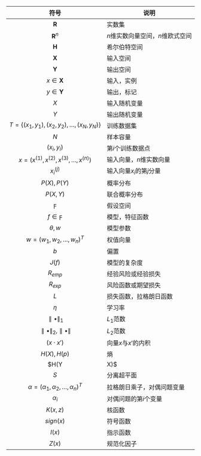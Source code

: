 |                            符号                             | 说明                             |
| :---------------------------------------------------------: | -------------------------------- |
|                        $\textbf{R}$                         | 实数集                           |
|                      $\textbf{R}^{n}$                       | $n$维实数向量空间，$n$维欧式空间 |
|                        $\textbf{H}$                         | 希尔伯特空间                     |
|                        $\textbf{X}$                         | 输入空间                         |
|                        $\textbf{Y}$                         | 输出空间                         |
|                     $x\in{\textbf{X}}$                      | 输入，实例                       |
|                     $y\in{\textbf{Y}}$                      | 输出，标记                       |
|                             $X$                             | 输入随机变量                     |
|                             $Y$                             | 输出随机变量                     |
| $T={\{(x_{1}, y_{1}),(x_{2},y_{2}),\dots,(x_{N},y_{N})\}}$  | 训练数据集                       |
|                             $N$                             | 样本容量                         |
|                      $(x_{i}, y_{i})$                       | 第$i$个训练数据点                |
|         $x=(x^{(1)},x^{(2)},x^{(3)},\dots,x^{(n)})$         | 输入向量，$n$维实数向量          |
|                        $x_{i}^{(j)}$                        | 输入向量$x_{i}$的第$j$分量       |
|                         $P(X),P(Y)$                         | 概率分布                         |
|                          $P(X,Y)$                           | 联合概率分布                     |
|                         $\digamma$                          | 假设空间                         |
|                      $f\in{\digamma}$                       | 模型，特征函数                   |
|                         $\theta, w$                         | 模型参数                         |
|              $w=(w_{1},w_{2},\dots,w_{n})^{T}$              | 权值向量                         |
|                             $b$                             | 偏置                             |
|                           $J(f)$                            | 模型的复杂度                     |
|                          $R_{emp}$                          | 经验风险或经验损失               |
|                          $R_{exp}$                          | 风险函数或期望损失               |
|                             $L$                             | 损失函数，拉格朗日函数           |
|                           $\eta$                            | 学习率                           |
|               $\parallel\bullet\parallel_{1}$               | $L_{1}$范数                      |
| $\parallel\bullet\parallel_{2}$,$\parallel\bullet\parallel$ | $L_{2}$范数                      |
|                       $(x\cdot{x'})$                        | 向量$x$与$x'$的内积              |
|                         $H(X),H(p)$                         | 熵                               |
|                          $H(Y|X)$                           | 条件熵                           |
|                             $S$                             | 分离超平面                       |
|    $\alpha=(\alpha_{1},\alpha_{2},\dots,\alpha_{n})^{T}$    | 拉格朗日乘子，对偶问题变量       |
|                        $\alpha_{i}$                         | 对偶问题的第$i$个变量            |
|                          $K(x,z)$                           | 核函数                           |
|                          $sign(x)$                          | 符号函数                         |
|                           $I(x)$                            | 指示函数                         |
|                           $Z(x)$                            | 规范化因子                       |

